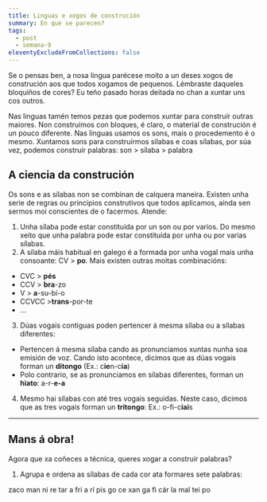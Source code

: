 ```yaml
---
title: Linguas e xogos de construción
summary: En que se parecen?
tags:
  - post
  - semana-9
eleventyExcludeFromCollections: false
---
```

Se o pensas ben, a nosa lingua parécese moito a un deses xogos de construción aos que todos xogamos de pequenos. Lémbraste daqueles bloquiños de cores? Eu teño pasado horas deitada no chan a xuntar uns cos outros. 

Nas linguas tamén temos pezas que podemos xuntar para construír outras maiores. Non construímos con bloques, é claro, o material de construción é un pouco diferente. Nas linguas usamos os sons, mais o procedemento é o mesmo. Xuntamos sons para construírmos sílabas e coas sílabas, por súa vez, podemos construír palabras: 
son > sílaba > palabra

## A ciencia da construción

Os sons e as sílabas non se combinan de calquera maneira. Existen unha serie de regras ou principios construtivos que todos aplicamos, aínda sen sermos moi conscientes de o facermos. Atende:

1. Unha sílaba pode estar constituída por un son ou por varios. Do mesmo xeito que unha palabra pode estar constituída por unha ou por varias sílabas.
2. A sílaba máis habitual en galego é a formada por unha vogal mais unha consoante: CV > **po**. Mais existen outras moitas combinacións:

* CVC > **pés**
* CCV > **bra**-zo
* V > **a**-su-bí-o
* CCVCC >**trans**-por-te
* ...

3. Dúas vogais contiguas poden pertencer á mesma sílaba ou a sílabas diferentes:

* Pertencen á mesma sílaba cando as pronunciamos xuntas nunha soa emisión de voz. Cando isto acontece, dicimos que as dúas vogais forman un **ditongo** (Ex.: c**ie**n-c**ia**)
* Polo contrario, se as pronunciamos en sílabas diferentes, forman un **hiato**: a-r-**e-a**

4. Mesmo hai sílabas con até tres vogais seguidas. Neste caso, dicimos que as tres vogais forman un **tritongo**: Ex.: o-fi-c**iai**s


- - -

## Mans á obra!
Agora que xa coñeces a técnica, queres xogar a construír palabras?

1. Agrupa e ordena as sílabas de cada cor ata formares sete palabras:

<e-tag color=10>za</e-tag><e-tag color=5>co</e-tag> <e-tag color=7>man</e-tag> <e-tag color=1>ni</e-tag> <e-tag color=2>re</e-tag> <e-tag color=3>tar</e-tag> <e-tag color=1>a</e-tag> <e-tag color=5>fri</e-tag> <e-tag color=6>a</e-tag>  <e-tag color=5>rí</e-tag> <e-tag color=4>pis</e-tag> <e-tag color=5>go</e-tag> <e-tag color=2>ce</e-tag> <e-tag color=3>xan</e-tag> <e-tag color=7>ga</e-tag> <e-tag color=5>fi</e-tag> <e-tag color=2>cár</e-tag> <e-tag color=4>la</e-tag> <e-tag color=1>mal</e-tag> <e-tag color=7>tei</e-tag> <e-tag color=10>po</e-tag>


